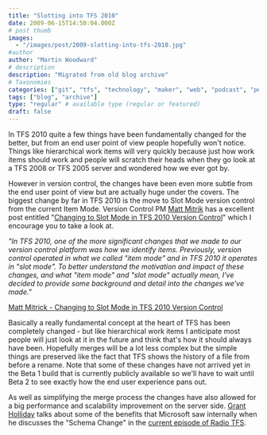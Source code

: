 ```yaml
---
title: "Slotting into TFS 2010"
date: 2009-06-15T14:50:04.000Z
# post thumb
images:
  - "/images/post/2009-slotting-into-tfs-2010.jpg"
#author
author: "Martin Woodward"
# description
description: "Migrated from old blog archive"
# Taxonomies
categories: ["git", "tfs", "technology", "maker", "web", "podcast", "personal"]
tags: ["blog", "archive"]
type: "regular" # available type (regular or featured)
draft: false
---
```

In TFS 2010 quite a few things have been fundamentally changed for the better, but from an end user point of view people hopefully won't notice.  Things like hierarchical work items will very quickly because just how work items should work and people will scratch their heads when they go look at a TFS 2008 or TFS 2005 server and wondered how we ever got by.  

However in version control, the changes have been even more subtle from the end user point of view but are actually huge under the covers.  The biggest change by far in TFS 2010 is the move to Slot Mode version control from the current Item Mode.  Version Control PM [Matt Mitrik](http://blogs.msdn.com/mitrik/) has a excellent post entitled "[Changing to Slot Mode in TFS 2010 Version Control](http://blogs.msdn.com/mitrik/archive/2009/05/28/changing-to-slot-mode-in-tfs-2010-version-control.aspx)" which I encourage you to take a look at.     

*"In TFS 2010, one of the more significant changes that we made to our version control platform was how we identify items.  Previously, version control operated in what we called "item mode" and in TFS 2010 it operates in "slot mode".  To better understand the motivation and impact of these changes, and what "item mode" and "slot mode" actually mean, I've decided to provide some background and detail into the changes we've made."*    

[Matt Mitrick - Changing to Slot Mode in TFS 2010 Version Control](http://blogs.msdn.com/mitrik/archive/2009/05/28/changing-to-slot-mode-in-tfs-2010-version-control.aspx)   

Basically a really fundamental concept at the heart of TFS has been completely changed - but like hierarchical work items I anticipate most people will just look at it in the future and think that's how it should always have been.  Hopefully merges will be a lot less complex but the simple things are preserved like the fact that TFS shows the history of a file from before a rename.  Note that some of these changes have not arrived yet in the Beta 1 build that is currently publicly available so we'll have to wait until Beta 2 to see exactly how the end user experience pans out.    

As well as simplifying the merge process the changes have also allowed for a big performance and scalability improvement on the server side.  [Grant Holliday](http://blogs.msdn.com/granth/) talks about some of the benefits that Microsoft saw internally when he discusses the "Schema Change" in the [current episode of Radio TFS](http://www.radiotfs.com/2009/06/15/DogfoodingTFSWithGrantHolliday.aspx).
